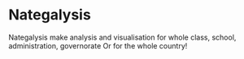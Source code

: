# Nategalysis
Nategalysis make analysis and visualisation for whole class, school, administration, governorate Or for the whole country!

